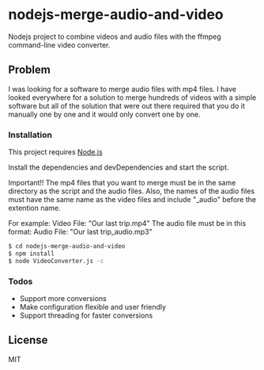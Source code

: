 # nodejs-merge-audio-and-video
Nodejs project to combine videos and audio files with the ffmpeg command-line video converter.

## Problem
I was looking for a software to merge audio files with mp4 files.
I have looked everywhere for a solution to merge hundreds of videos with a simple software but all of the solution that were out there required that you do it manually one by one and it would only convert one by one.


### Installation

This project requires [Node.js](https://nodejs.org/)

Install the dependencies and devDependencies and start the script.

Important!!
The mp4 files that you want to merge must be in the same directory as the script and the audio files.
Also, the names of the audio files must have the same name as the video files and include "_audio" before the extention name. 

For example:
Video File: "Our last trip.mp4"
The audio file must be in this format:
Audio File: "Our last trip_audio.mp3"

```sh
$ cd nodejs-merge-audio-and-video
$ npm install
$ node VideoConverter.js -c
```

### Todos

 - Support more conversions
 - Make configuration flexible and user friendly
 - Support threading for faster conversions

License
----

MIT
